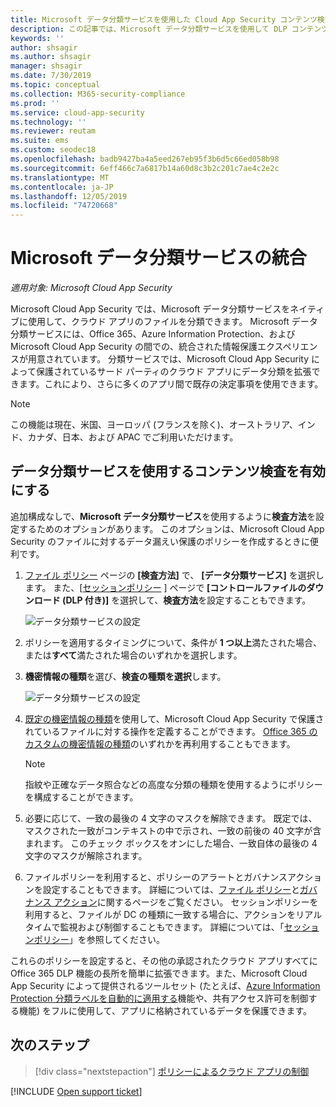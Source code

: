 ```yaml
---
title: Microsoft データ分類サービスを使用した Cloud App Security コンテンツ検査
description: この記事では、Microsoft データ分類サービスを使用して DLP コンテンツ検査を実行する場合に Microsoft Cloud App Security で従うプロセスについて説明します。
keywords: ''
author: shsagir
ms.author: shsagir
manager: shsagir
ms.date: 7/30/2019
ms.topic: conceptual
ms.collection: M365-security-compliance
ms.prod: ''
ms.service: cloud-app-security
ms.technology: ''
ms.reviewer: reutam
ms.suite: ems
ms.custom: seodec18
ms.openlocfilehash: badb9427ba4a5eed267eb95f3b6d5c66ed058b98
ms.sourcegitcommit: 6eff466c7a6817b14a60d8c3b2c201c7ae4c2e2c
ms.translationtype: MT
ms.contentlocale: ja-JP
ms.lasthandoff: 12/05/2019
ms.locfileid: "74720668"
---
```

# <a name="microsoft-data-classification-services-integration"></a>Microsoft データ分類サービスの統合

*適用対象: Microsoft Cloud App Security*

Microsoft Cloud App Security では、Microsoft データ分類サービスをネイティブに使用して、クラウド アプリのファイルを分類できます。 Microsoft データ分類サービスには、Office 365、Azure Information Protection、および Microsoft Cloud App Security の間での、統合された情報保護エクスペリエンスが用意されています。 分類サービスでは、Microsoft Cloud App Security によって保護されているサード パーティのクラウド アプリにデータ分類を拡張できます。これにより、さらに多くのアプリ間で既存の決定事項を使用できます。

>[!NOTE]
> この機能は現在、米国、ヨーロッパ (フランスを除く)、オーストラリア、インド、カナダ、日本、および APAC でご利用いただけます。

## <a name="enable-content-inspection-with-data-classification-services"></a>データ分類サービスを使用するコンテンツ検査を有効にする

追加構成なしで、**Microsoft データ分類サービス**を使用するように**検査方法**を設定するためのオプションがあります。 このオプションは、Microsoft Cloud App Security のファイルに対するデータ漏えい保護のポリシーを作成するときに便利です。

1. [ファイル ポリシー](data-protection-policies.md) ページの **[検査方法]** で、 **[データ分類サービス]** を選択します。 また、[[セッションポリシー](session-policy-aad.md) ] ページで **[コントロールファイルのダウンロード (DLP 付き)]** を選択して、**検査方法**を設定することもできます。

    ![データ分類サービスの設定](media/dcs-enable.png)
2. ポリシーを適用するタイミングについて、条件が **1 つ以上**満たされた場合、または**すべて**満たされた場合のいずれかを選択します。
3. **機密情報の種類**を選び、**検査の種類を選択**します。

    ![データ分類サービスの設定](media/dcs-sensitive-information-type.png)

4. [既定の機密情報の種類](https://support.office.com/article/what-the-sensitive-information-types-look-for-fd505979-76be-4d9f-b459-abef3fc9e86b)を使用して、Microsoft Cloud App Security で保護されているファイルに対する操作を定義することができます。 [Office 365 のカスタムの機密情報の種類](https://support.office.com/article/create-a-custom-sensitive-information-type-82c382a5-b6db-44fd-995d-b333b3c7fc30)のいずれかを再利用することもできます。
    > [!NOTE]
    > 指紋や正確なデータ照合などの高度な分類の種類を使用するようにポリシーを構成することができます。

5. 必要に応じて、一致の最後の 4 文字のマスクを解除できます。 既定では、マスクされた一致がコンテキストの中で示され、一致の前後の 40 文字が含まれます。 このチェック ボックスをオンにした場合、一致自体の最後の 4 文字のマスクが解除されます。

6. ファイルポリシーを利用すると、ポリシーのアラートとガバナンスアクションを設定することもできます。 詳細については、[ファイル ポリシー](data-protection-policies.md)と[ガバナンス アクション](governance-actions.md)に関するページをご覧ください。 セッションポリシーを利用すると、ファイルが DC の種類に一致する場合に、アクションをリアルタイムで監視および制御することもできます。 詳細については、「[セッションポリシー](session-policy-aad.md)」を参照してください。

これらのポリシーを設定すると、その他の承認されたクラウド アプリすべてに Office 365 DLP 機能の長所を簡単に拡張できます。また、Microsoft Cloud App Security によって提供されるツールセット (たとえば、[Azure Information Protection 分類ラベルを自動的に適用する](azip-integration.md)機能や、共有アクセス許可を制御する機能) をフルに使用して、アプリに格納されているデータを保護できます。

## <a name="next-steps"></a>次のステップ

> [!div class="nextstepaction"]
> [ポリシーによるクラウド アプリの制御](control-cloud-apps-with-policies.md)

[!INCLUDE [Open support ticket](includes/support.md)]
